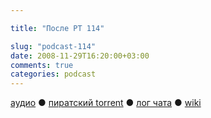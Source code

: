 ```yaml
---

title: "После РТ 114"

slug: "podcast-114"
date: 2008-11-29T16:20:00+03:00
comments: true
categories: podcast
---
```

[аудио](http://cdn.radio-t.com/rt114post.mp3) ● [пиратский torrent](http://pirates.radio-t.com/torrents/rt114post.mp3.torrent) ● [лог чата](http://chat.radio-t.com/logs/radio-t-114.html) ● [wiki](http://wiki.radio-t.com/%D0%9F%D0%BE%D1%81%D0%BB%D0%B5_%D0%A0%D0%A2_114)<audio src="http://cdn.radio-t.com/rt114post.mp3" preload="none">
